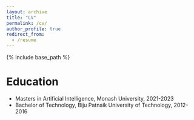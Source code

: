 ```yaml
---
layout: archive
title: "CV"
permalink: /cv/
author_profile: true
redirect_from:
  - /resume
---
```


{% include base_path %}

Education
======
* Masters in Artificial Intelligence, Monash University, 2021-2023
* Bachelor of Technology, Biju Patnaik University of Technology, 2012-2016

